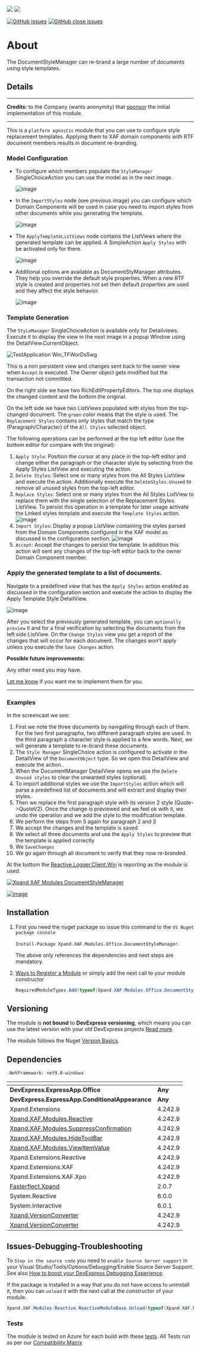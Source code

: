 ![](https://img.shields.io/nuget/v/Xpand.XAF.Modules.Office.DocumentStyleManager.svg?&style=flat) ![](https://img.shields.io/nuget/dt/Xpand.XAF.Modules.Office.DocumentStyleManager.svg?&style=flat)

[![GitHub issues](https://img.shields.io/github/issues/eXpandFramework/expand/Office.DocumentStyleManager.svg)](https://github.com/eXpandFramework/eXpand/issues?utf8=%E2%9C%93&q=is%3Aissue+is%3Aopen+sort%3Aupdated-desc+label%3AReactive.XAF+label%3AOffice.DocumentStyleManager) [![GitHub close issues](https://img.shields.io/github/issues-closed/eXpandFramework/eXpand/Office.DocumentStyleManager.svg)](https://github.com/eXpandFramework/eXpand/issues?utf8=%E2%9C%93&q=is%3Aissue+is%3Aclosed+sort%3Aupdated-desc+label%3AReactive.XAF+label%3AOffice.DocumentStyleManager)
# About 

The DocumentStyleManager can re-brand a large number of documents using style templates.

## Details

---

**Credits:** to the Company (wants anonymity) that [sponsor](https://github.com/sponsors/apobekiaris) the initial implementation of this module.

---

This is a `platform agnostic` module that you can use to configure style replacement templates. Applying them to XAF domain components with RTF document members results in document re-branding.

### Model Configuration

* To configure which members populate the `StyleManager` SingleChoiceAction you can use the model as in the next image.

  ![image](https://user-images.githubusercontent.com/159464/94731917-34ad7180-036e-11eb-962a-4717cbc90681.png)

* In the `ImportStyles` node (see previous image) you can configure which Domain Components will be used in case you need to import styles from other documents while you generating the template.

   ![image](https://user-images.githubusercontent.com/159464/94734081-5d833600-0371-11eb-9c8c-2ccf44a07cd9.png)

* The `ApplyTemplateListViews` node contains the ListViews where the generated template can be applied. A SimpleAction `Apply Styles` with be activated only for there.
  
  ![image](https://user-images.githubusercontent.com/159464/94734174-89062080-0371-11eb-9e9b-4222fa896d20.png)
* Additional options are available as DocumentStyManager attributes. They help you override the default style properties. When a new RTF style is created and properties not set then default properties are used and they affect the style behavior.

  ![image](https://user-images.githubusercontent.com/159464/94733854-11d08c80-0371-11eb-8841-610163d19fbb.png)

### Template Generation

The `StyLeManager` SingleChoiceAction is available only for Detailviews. Execute it to display the view in the next image in a popup WIndow using the DetailView.CurrentObject. 

![TestApplication Win_TFWorDs5wg](https://user-images.githubusercontent.com/159464/94734788-67596900-0372-11eb-960b-610b70b6bc1b.png)

This is a non persistent view and changes sent back to the owner view when `Accept` is executed. The Owner object gets modified but the transaction not committed.

On the right side we have two RichEditPropertyEditors. The top one displays the changed content and the bottom the original.

On the left side we have two ListViews populated with styles from the top-changed document. The `green` color means that the style is used. The `Replacement Styles` contains only styles that match the type (Paragraph/Character) of the `All Styles` selected object.

The following operations can be performed at the top left editor (use the bottom editor for compare with the original):

1. `Apply Style`: Position the cursor at any place in the top-left editor and change either the paragraph or the character style by selecting from the Apply Styles ListView and executing the action.
2. `Delete Styles`: Select one or many styles from the All Styles ListView and execute the action. Additionally execute the `DeleteStyles.Unused` to remove all unused styles from the top-left editor.
3. `Replace Styles`: Select one or many styles from the All Styles ListView to replace them with the single selection of the Replacement Styles ListView. To persist this operation in a template for later usage activate the Linked styles template and execute the `Template Styles` action.
 ![image](https://user-images.githubusercontent.com/159464/94738015-7393f500-0377-11eb-829f-4c3078fd86e0.png)
4. `Import Styles`: Display a popup ListView containing the styles parsed from the Domain Components configured in the XAF model as discussed in the configuration section. 
![image](https://user-images.githubusercontent.com/159464/94738189-bb1a8100-0377-11eb-91b5-fdc01ac17eb0.png)
5. `Accept`: Accept the changes to persist the template. In addition this action will sent any changes of the top-left editor back to the owner Domain Component member.

### Apply the generated template to a list of documents.

Navigate to a predefined view that has the `Apply Styles` action enabled as discussed in the configuration section and execute the action to display the Apply Template Style DetailView.

![image](https://user-images.githubusercontent.com/159464/94738868-b904f200-0378-11eb-9372-f0f966062d10.png)

After you select the previously generated template, you can `optionally preview` it and for a final verification by selecting the documents from the left side ListView. On the `Change Styles` view you get a report of the changes that will occur for each document. The changes won't apply unless you execute the `Save Changes` action.

**Possible future improvements:**

Any other need you may have.

[Let me know](https://github.com/sponsors/apobekiaris) if you want me to implement them for you.

---

### Examples

In the screencast we see:

1. First we note the three documents by navigating through each of them. For the two first paragraphs, two different paragraph styles are used. In the third paragraph a character style is applied to a few words. Next, we will generate a template to re-brand these documents.
2. The `Style Manager` SingleChoice action is configured to activate in the DetailView of the `DocumentObject` type. So we open this DetailView and execute the action..
3. When the DocumentManager DetailView opens we use the `Delete Unused styles` to clear the unwanted styles (optional).
4. To import additional styles we use the `ImportStyles` action which will parse a predefined list of documents and will extract and display their styles.
5. Then we replace the first paragraph style with its version 2 style (Quote->QuoteV2). Once the change is previewed and we feel ok with it, we undo the operation and we add the style to the modification template.
6. We perform the steps from 5 again for paragraph 2 and 3
7. We accept the changes and the template is saved.
8. We select all three documents and use the `Apply Styles` to preview that the template is applied correctly
9. We `SaveChanges`
10. We go again through all document to verify that they now re-branded.

At the bottom the [Reactive.Logger.Client.Win](https://github.com/eXpandFramework/DevExpress.XAF/tree/master/src/Modules/Reactive.Logger.Client.Win) is reporting as the module is used.
 


<twitter>

[![Xpand XAF Modules DocumentStyleManager](https://user-images.githubusercontent.com/159464/94597297-1116f800-0296-11eb-8d88-1938d7286a67.gif)](https://youtu.be/Hbzgfad9yVk)

</twitter>

[![image](https://user-images.githubusercontent.com/159464/87556331-2fba1980-c6bf-11ea-8a10-e525dda86364.png)](https://youtu.be/Hbzgfad9yVk)


## Installation 
1. First you need the nuget package so issue this command to the `VS Nuget package console` 

   `Install-Package Xpand.XAF.Modules.Office.DocumentStyleManager`.

    The above only references the dependencies and next steps are mandatory.

2. [Ways to Register a Module](https://documentation.devexpress.com/eXpressAppFramework/118047/Concepts/Application-Solution-Components/Ways-to-Register-a-Module)
or simply add the next call to your module constructor
    ```cs
    RequiredModuleTypes.Add(typeof(Xpand.XAF.Modules.Office.DocumentStyleManagerModule));
    ```
## Versioning
The module is **not bound** to **DevExpress versioning**, which means you can use the latest version with your old DevExpress projects [Read more](https://github.com/eXpandFramework/XAF/tree/master/tools/Xpand.VersionConverter).

The module follows the Nuget [Version Basics](https://docs.Google.com/en-us/nuget/reference/package-versioning#version-basics).
## Dependencies
`.NetFramework: net9.0-windows`

|<!-- -->|<!-- -->
|----|----
|**DevExpress.ExpressApp.Office**|**Any**
 |**DevExpress.ExpressApp.ConditionalAppearance**|**Any**
|Xpand.Extensions|4.242.9
 |[Xpand.XAF.Modules.Reactive](https://github.com/eXpandFramework/Reactive.XAF/tree/master/src/Modules/Xpand.XAF.Modules.Reactive)|4.242.9
 |[Xpand.XAF.Modules.SuppressConfirmation](https://github.com/eXpandFramework/Reactive.XAF/tree/master/src/Modules/Xpand.XAF.Modules.SuppressConfirmation)|4.242.9
 |[Xpand.XAF.Modules.HideToolBar](https://github.com/eXpandFramework/Reactive.XAF/tree/master/src/Modules/Xpand.XAF.Modules.HideToolBar)|4.242.9
 |[Xpand.XAF.Modules.ViewItemValue](https://github.com/eXpandFramework/Reactive.XAF/tree/master/src/Modules/Xpand.XAF.Modules.ViewItemValue)|4.242.9
 |Xpand.Extensions.Reactive|4.242.9
 |Xpand.Extensions.XAF|4.242.9
 |Xpand.Extensions.XAF.Xpo|4.242.9
 |[Fasterflect.Xpand](https://github.com/eXpandFramework/Fasterflect)|2.0.7
 |System.Reactive|6.0.0
 |System.Interactive|6.0.1
 |[Xpand.VersionConverter](https://github.com/eXpandFramework/Reactive.XAF/tree/master/tools/Xpand.VersionConverter)|4.242.9
 |[Xpand.VersionConverter](https://github.com/eXpandFramework/Reactive.XAF/tree/master/tools/Xpand.VersionConverter)|4.242.9

## Issues-Debugging-Troubleshooting

To `Step in the source code` you need to `enable Source Server support` in your Visual Studio/Tools/Options/Debugging/Enable Source Server Support. See also [How to boost your DevExpress Debugging Experience](https://github.com/eXpandFramework/DevExpress.XAF/wiki/How-to-boost-your-DevExpress-Debugging-Experience#1-index-the-symbols-to-your-custom-devexpresss-installation-location).

If the package is installed in a way that you do not have access to uninstall it, then you can `unload` it with the next call at the constructor of your module.
```cs
Xpand.XAF.Modules.Reactive.ReactiveModuleBase.Unload(typeof(Xpand.XAF.Modules.Office.DocumentStyleManager.Office.Office.DocumentStyleManagerModule))
```

### Tests
The module is tested on Azure for each build with these [tests](https://github.com/eXpandFramework/Packages/tree/master/src/Tests/Xpand.XAF.s.Office.Office.DocumentStyleManager.Office.Office.DocumentStyleManager). 
All Tests run as per our [Compatibility Matrix](https://github.com/eXpandFramework/DevExpress.XAF#compatibility-matrix)

